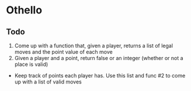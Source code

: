 # Othello

## Todo
1. Come up with a function that, given a player, returns a list of legal moves and the point value of each move
2. Given a player and a point, return false or an integer (whether or not a place is valid)

- Keep track of points each player has. Use this list and func #2 to come up with a list of valid moves

